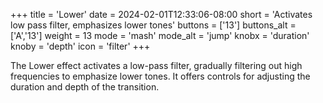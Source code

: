+++
title = 'Lower'
date = 2024-02-01T12:33:06-08:00
short = 'Activates low pass filter, emphasizes lower tones'
buttons = ['13']
buttons_alt = ['A','13']
weight = 13
mode = 'mash'
mode_alt = 'jump'
knobx = 'duration'
knoby = 'depth'
icon = 'filter'
+++


The Lower effect activates a low-pass filter, gradually filtering out high frequencies to emphasize lower tones. It offers controls for adjusting the duration and depth of the transition.